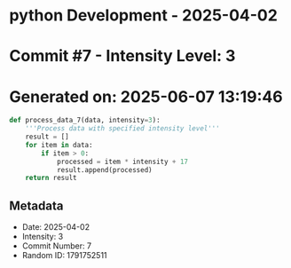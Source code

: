 ﻿# python Development - 2025-04-02
# Commit #7 - Intensity Level: 3
# Generated on: 2025-06-07 13:19:46
```python
def process_data_7(data, intensity=3):
    '''Process data with specified intensity level'''
    result = []
    for item in data:
        if item > 0:
            processed = item * intensity + 17
            result.append(processed)
    return result
```
## Metadata
- Date: 2025-04-02
- Intensity: 3
- Commit Number: 7
- Random ID: 1791752511
